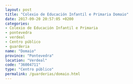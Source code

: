 ```yaml
---
layout: post
title: "Colexio de Educación Infantil e Primaria Domaio"
date: 2017-09-20 20:57:05 +0200
categories:
- Colexio de Educación Infantil e Primaria
- pontevedra
- verdeal
- Centro público
- guarderia
name: "Domaio"
province: "Pontevedra"
location: "Verdeal"
code: "36004711"
type: "Centro público"
permalink: /guarderias/domaio.html
---
```

